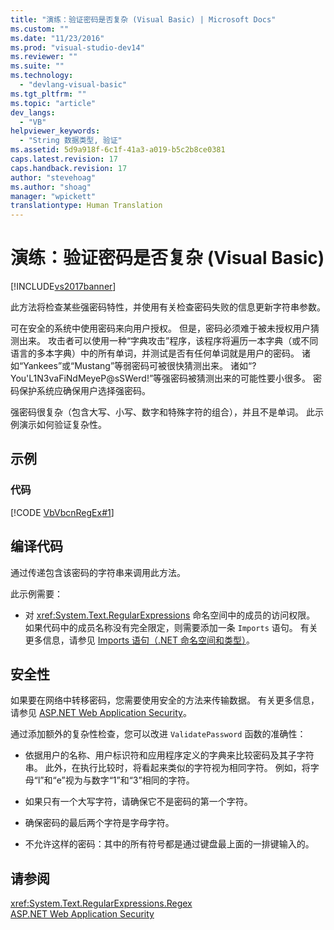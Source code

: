 ```yaml
---
title: "演练：验证密码是否复杂 (Visual Basic) | Microsoft Docs"
ms.custom: ""
ms.date: "11/23/2016"
ms.prod: "visual-studio-dev14"
ms.reviewer: ""
ms.suite: ""
ms.technology: 
  - "devlang-visual-basic"
ms.tgt_pltfrm: ""
ms.topic: "article"
dev_langs: 
  - "VB"
helpviewer_keywords: 
  - "String 数据类型, 验证"
ms.assetid: 5d9a918f-6c1f-41a3-a019-b5c2b8ce0381
caps.latest.revision: 17
caps.handback.revision: 17
author: "stevehoag"
ms.author: "shoag"
manager: "wpickett"
translationtype: Human Translation
---
```

# 演练：验证密码是否复杂 (Visual Basic)
[!INCLUDE[vs2017banner](../../../../csharp/includes/vs2017banner.md)]

此方法将检查某些强密码特性，并使用有关检查密码失败的信息更新字符串参数。  
  
 可在安全的系统中使用密码来向用户授权。  但是，密码必须难于被未授权用户猜测出来。  攻击者可以使用一种“字典攻击”程序，该程序将遍历一本字典（或不同语言的多本字典）中的所有单词，并测试是否有任何单词就是用户的密码。  诸如“Yankees”或“Mustang”等弱密码可被很快猜测出来。  诸如“?You'L1N3vaFiNdMeyeP@sSWerd\!”等强密码被猜测出来的可能性要小很多。  密码保护系统应确保用户选择强密码。  
  
 强密码很复杂（包含大写、小写、数字和特殊字符的组合），并且不是单词。  此示例演示如何验证复杂性。  
  
## 示例  
  
### 代码  
 [!CODE [VbVbcnRegEx#1](../CodeSnippet/VS_Snippets_VBCSharp/VbVbcnRegEx#1)]  
  
## 编译代码  
 通过传递包含该密码的字符串来调用此方法。  
  
 此示例需要：  
  
-   对 <xref:System.Text.RegularExpressions> 命名空间中的成员的访问权限。  如果代码中的成员名称没有完全限定，则需要添加一条 `Imports` 语句。  有关更多信息，请参见 [Imports 语句（.NET 命名空间和类型）](../../../../visual-basic/language-reference/statements/imports-statement-net-namespace-and-type.md)。  
  
## 安全性  
 如果要在网络中转移密码，您需要使用安全的方法来传输数据。  有关更多信息，请参见 [ASP.NET Web Application Security](../Topic/ASP.NET%20Web%20Application%20Security.md)。  
  
 通过添加额外的复杂性检查，您可以改进 `ValidatePassword` 函数的准确性：  
  
-   依据用户的名称、用户标识符和应用程序定义的字典来比较密码及其子字符串。  此外，在执行比较时，将看起来类似的字符视为相同字符。  例如，将字母“l”和“e”视为与数字“1”和“3”相同的字符。  
  
-   如果只有一个大写字符，请确保它不是密码的第一个字符。  
  
-   确保密码的最后两个字符是字母字符。  
  
-   不允许这样的密码：其中的所有符号都是通过键盘最上面的一排键输入的。  
  
## 请参阅  
 <xref:System.Text.RegularExpressions.Regex>   
 [ASP.NET Web Application Security](../Topic/ASP.NET%20Web%20Application%20Security.md)